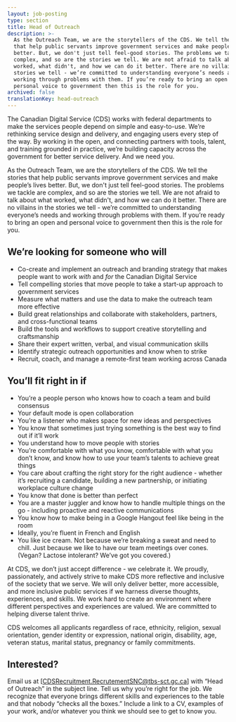 ```yaml
---
layout: job-posting
type: section
title: Head of Outreach
description: >-
  As the Outreach Team, we are the storytellers of the CDS. We tell the stories
  that help public servants improve government services and make people’s lives
  better. But, we don't just tell feel-good stories. The problems we tackle are
  complex, and so are the stories we tell. We are not afraid to talk about what
  worked, what didn't, and how we can do it better. There are no villains in the
  stories we tell - we’re committed to understanding everyone’s needs and
  working through problems with them. If you’re ready to bring an open and
  personal voice to government then this is the role for you. 
archived: false
translationKey: head-outreach
---
```

The Canadian Digital Service (CDS) works with federal departments to make the services people depend on simple and easy-to-use. We’re rethinking service design and delivery, and engaging users every step of the way. By working in the open, and connecting partners with tools, talent, and training grounded in practice, we’re building capacity across the government for better service delivery. And we need you.

As the Outreach Team, we are the storytellers of the CDS. We tell the stories that help public servants improve government services and make people’s lives better. But, we don't just tell feel-good stories. The problems we tackle are complex, and so are the stories we tell. We are not afraid to talk about what worked, what didn't, and how we can do it better. There are no villains in the stories we tell - we’re committed to understanding everyone’s needs and working through problems with them. If you’re ready to bring an open and personal voice to government then this is the role for you. 

## We’re looking for someone who will
* Co-create and implement an outreach and branding strategy that makes people want to work *with* and *for* the Canadian Digital Service
* Tell compelling stories that move people to take a start-up approach to government services
* Measure what matters and use the data to make the outreach team more effective
* Build great relationships and collaborate with stakeholders, partners, and cross-functional teams
* Build the tools and workflows to support creative storytelling and craftsmanship
* Share their expert written, verbal, and visual communication skills
* Identify strategic outreach opportunities and know when to strike
* Recruit, coach, and manage a remote-first team working across Canada

## You’ll fit right in if
* You’re a people person who knows how to coach a team and build consensus
* Your default mode is open collaboration
* You’re a listener who makes space for new ideas and perspectives
* You know that sometimes just trying something is the best way to find out if it’ll work
* You understand how to move people with stories 
* You’re comfortable with what you know, comfortable with what you don’t know, and know how to use your team’s talents to achieve great things
* You care about crafting the right story for the right audience - whether it’s recruiting a candidate, building a new partnership, or initiating workplace culture change 
* You know that done is better than perfect
* You are a master juggler and know how to handle multiple things on the go - including proactive and reactive communications
* You know how to make being in a Google Hangout feel like being in the room
* Ideally, you’re fluent in French and English 
* You like ice cream. Not because we’re breaking a sweat and need to chill. Just because we like to have our team meetings over cones. (Vegan? Lactose intolerant? We’ve got you covered.)

At CDS, we don’t just accept difference - we celebrate it. We proudly, passionately, and actively strive to make CDS more reflective and inclusive of the society that we serve. We will only deliver better, more accessible, and more inclusive public services if we harness diverse thoughts, experiences, and skills. We work hard to create an environment where different perspectives and experiences are valued. We are committed to helping diverse talent thrive.

CDS welcomes all applicants regardless of race, ethnicity, religion, sexual orientation, gender identity or expression, national origin, disability, age, veteran status, marital status, pregnancy or family commitments.

## Interested?

Email us at [CDSRecruitment.RecrutementSNC@tbs-sct.gc.ca] with “Head of Outreach” in the subject line. Tell us why you’re right for the job. We recognize that everyone brings different skills and experiences to the table and that nobody “checks all the boxes.” Include a link to a CV, examples of your work, and/or whatever you think we should see to get to know you.
